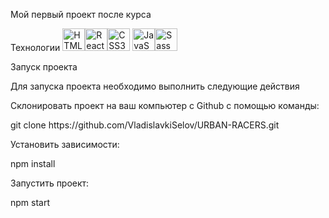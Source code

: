 
Мой первый проект после курса

Технологии
<a href="https://developer.mozilla.org/en-US/docs/Glossary/HTML5" target="_blank" rel="noreferrer"><img src="https://raw.githubusercontent.com/danielcranney/readme-generator/main/public/icons/skills/html5-colored.svg" width="36" height="36" alt="HTML5" /></a><a href="https://reactjs.org/" target="_blank" rel="noreferrer"><img src="https://raw.githubusercontent.com/danielcranney/readme-generator/main/public/icons/skills/react-colored.svg" width="36" height="36" alt="React" /></a><a href="https://www.w3.org/TR/CSS/#css" target="_blank" rel="noreferrer"><img src="https://raw.githubusercontent.com/danielcranney/readme-generator/main/public/icons/skills/css3-colored.svg" width="36" height="36" alt="CSS3" /></a> <a href="https://developer.mozilla.org/en-US/docs/Web/JavaScript" target="_blank" rel="noreferrer"><img src="https://raw.githubusercontent.com/danielcranney/readme-generator/main/public/icons/skills/javascript-colored.svg" width="36" height="36" alt="JavaScript" /></a><a href="https://sass-lang.com/" target="_blank" rel="noreferrer"><img src="https://raw.githubusercontent.com/danielcranney/readme-generator/main/public/icons/skills/sass-colored.svg" width="36" height="36" alt="Sass" /></a>


<p>Запуск проекта</p>
<p>Для запуска проекта необходимо выполнить следующие действия</p>
<p>Склонировать проект на ваш компьютер с Github с помощью команды:</p>
<p>git clone https://github.com/VladislavkiSelov/URBAN-RACERS.git</p>
<p>Установить зависимости:</p>
<p>npm install</p>
<p>Запустить проект:</p>
<p>npm start</p>
